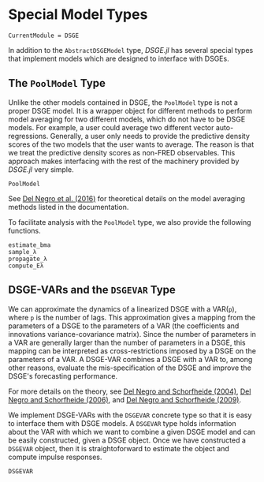 # Special Model Types

```@meta
CurrentModule = DSGE
```

In addition to the `AbstractDSGEModel` type, *DSGE.jl* has several special types that implement
models which are designed to interface with DSGEs.

## The `PoolModel` Type
Unlike the other models contained in DSGE, the `PoolModel` type is not a proper DSGE model.
It is a wrapper object for different methods to perform model averaging for two different models,
which do not have to be DSGE models.
For example, a user could average two different vector auto-regressions.
Generally, a user only needs to provide the predictive density scores
of the two models that the user wants to average. The reason is that we
treat the predictive density scores as non-FRED observables. This approach
makes interfacing with the rest of the machinery provided by *DSGE.jl* very simple.

```@docs
PoolModel
```

See [Del Negro et al. (2016)](https://www.sciencedirect.com/science/article/pii/S0304407616300094#f000005) for theoretical details on the model averaging methods listed in the documentation.

To facilitate analysis with the `PoolModel` type, we also provide the following functions.
```@docs
estimate_bma
sample_λ
propagate_λ
compute_Eλ
```

## DSGE-VARs and the `DSGEVAR` Type

We can approximate the dynamics of a linearized DSGE with a VAR(``p``), where ``p`` is the
number of lags. This approximation gives a mapping from the parameters of a DSGE
to the parameters of a VAR (the coefficients and innovations variance-covariance matrix).
Since the number of parameters in a VAR are generally larger than the number of
parameters in a DSGE, this mapping can be interpreted as cross-restrictions
imposed by a DSGE on the parameters of a VAR. A DSGE-VAR combines a DSGE with a VAR
to, among other reasons, evaluate the mis-specification of the DSGE and improve
the DSGE's forecasting performance.

For more details on the theory, see
[Del Negro and Schorfheide (2004)](https://onlinelibrary.wiley.com/doi/full/10.1111/j.1468-2354.2004.00139.x),
[Del Negro and Schorfheide (2006)](https://www.newyorkfed.org/medialibrary/media/research/economists/delnegro/erq206_delnegro.pdf), and
[Del Negro and Schorfheide (2009)](https://www.aeaweb.org/articles?id=10.1257/aer.99.4.1415).

We implement DSGE-VARs with the `DSGEVAR` concrete type so that it is easy to interface them with DSGE models. A `DSGEVAR` type
holds information about the VAR with which we want to combine a given DSGE model and can be easily constructed, given a DSGE object. Once we have constructed a `DSGEVAR` object, then it is straightoforward to estimate the object and compute impulse responses.

```@docs
DSGEVAR
```

